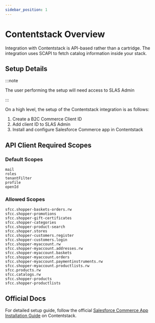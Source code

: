 ```yaml
---
sidebar_position: 1
---
```


# Contentstack Overview

Integration with Contentstack is API-based rather than a cartridge. The integration uses SCAPI to fetch catalog information inside your stack.

## Setup Details

:::note

The user performing the setup will need access to SLAS Admin

:::

On a high level, the setup of the Contentstack integration is as follows:

1. Create a B2C Commerce Client ID
2. Add client ID to SLAS Admin
3. Install and configure Salesforce Commerce app in Contentstack


## API Client Required Scopes

### Default Scopes

```
mail
roles
tenantFilter
profile
openId
```

### Allowed Scopes

```
sfcc.shopper-baskets-orders.rw
sfcc.shopper-promotions
sfcc.shopper-gift-certificates
sfcc.shopper-categories
sfcc.shopper-product-search
sfcc.shopper.stores
sfcc.shopper-customers.register
sfcc.shopper-customers.login
sfcc.shopper-myaccount.rw
sfcc.shopper-myaccount.addresses.rw
sfcc.shopper-myaccount.baskets
sfcc.shopper-myaccount.orders
sfcc.shopper-myaccount.paymentinstruments.rw
sfcc.shopper-myaccount.productlists.rw
sfcc.products.rw
sfcc.catalogs.rw
sfcc.shopper-products
sfcc.shopper-productlists
```

## Official Docs

For detailed setup guide, follow the official [Salesforce Commerce App Installation Guide](https://www.contentstack.com/docs/developers/marketplace-apps/salesforce-commerce#install-and-configure-salesforce-commerce-in-contentstack-marketplace) on Contentstack.